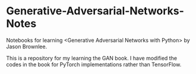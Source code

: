 # Generative-Adversarial-Networks-Notes
Notebooks for learning &lt;Generative Adversarial Networks with Python> by Jason Brownlee.

This is a repository for my learning the GAN book. I have modified the codes in the book for PyTorch implementations rather than TensorFlow.
